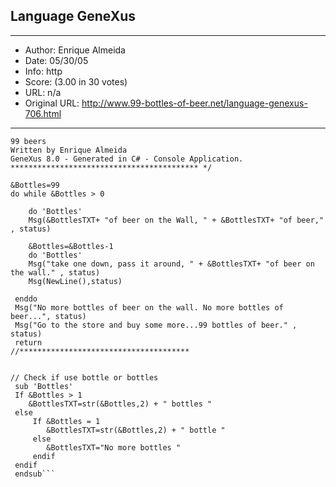 
## Language GeneXus ##
---
- Author: Enrique Almeida
- Date: 05/30/05
- Info: http
- Score:  (3.00 in 30 votes)
- URL: n/a
- Original URL: http://www.99-bottles-of-beer.net/language-genexus-706.html
---

```/* *******************************************
99 beers
Written by Enrique Almeida
GeneXus 8.0 - Generated in C# - Console Application.
****************************************** */

&Bottles=99
do while &Bottles > 0
 
    do 'Bottles'
    Msg(&BottlesTXT+ "of beer on the Wall, " + &BottlesTXT+ "of beer,"  , status)
    
    &Bottles=&Bottles-1
    do 'Bottles'
    Msg("take one down, pass it around, " + &BottlesTXT+ "of beer on the wall." , status)
    Msg(NewLine(),status)
    
 enddo
 Msg("No more bottles of beer on the wall. No more bottles of beer...", status)
 Msg("Go to the store and buy some more...99 bottles of beer." , status)
 return
//**************************************


// Check if use bottle or bottles
 sub 'Bottles'
 If &Bottles > 1
    &BottlesTXT=str(&Bottles,2) + " bottles "
 else
     If &Bottles = 1
        &BottlesTXT=str(&Bottles,2) + " bottle "
     else
        &BottlesTXT="No more bottles "
     endif
 endif
 endsub```